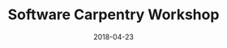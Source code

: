 ---
title: Software Carpentry Workshop
date: 2018-04-23
end_date: 2018-04-24
instructors:
- Dave Bridges
- Zena Lapp
- Marc Sze
helpers:
- Scott Martin
site: https://UMSWC.github.io/2018-04-23-umich
etherpad: http://pad.software-carpentry.org/2018-04-23-umich
eventbrite: 
material: 
audience: 
---